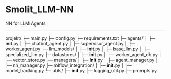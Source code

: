 # Smolit_LLM-NN
NN for LLM Agents
______

projekt/
├─ main.py
├─ config.py
├─ requirements.txt
├─ agents/
│  ├─ __init__.py
│  ├─ chatbot_agent.py
│  ├─ supervisor_agent.py
│  ├─ worker_agent.py
├─ llm_models/
│  ├─ __init__.py
│  ├─ base_llm.py
│  ├─ specialized_llm.py
├─ datastores/
│  ├─ __init__.py
│  ├─ worker_agent_db.py
│  ├─ vector_store.py
├─ managers/
│  ├─ __init__.py
│  ├─ agent_manager.py
│  ├─ nn_manager.py
├─ mlflow_integration/
│  ├─ __init__.py
│  ├─ model_tracking.py
└─ utils/
   ├─ __init__.py
   ├─ logging_util.py
   ├─ prompts.py
